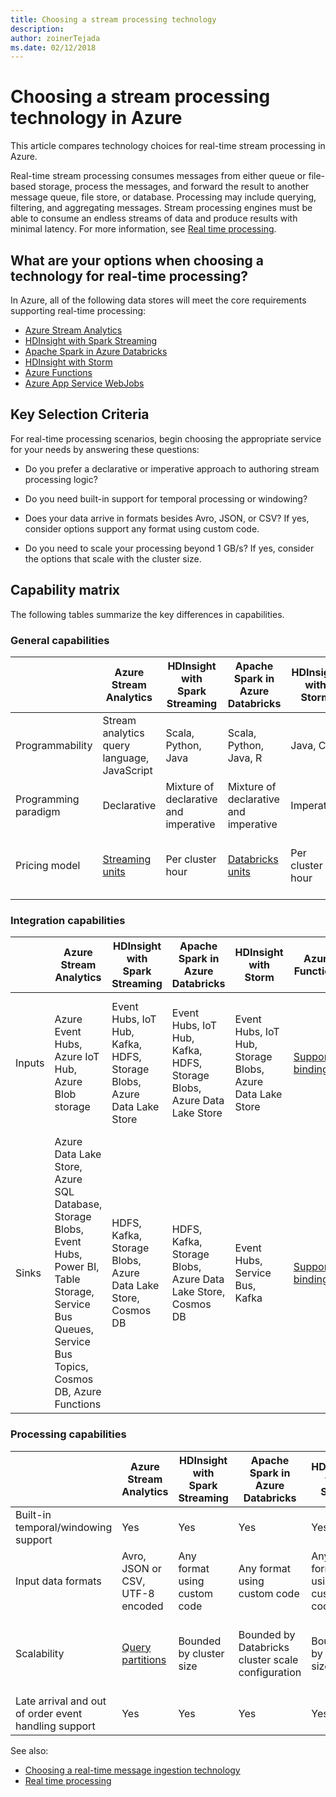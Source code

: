 ```yaml
---
title: Choosing a stream processing technology
description: 
author: zoinerTejada
ms.date: 02/12/2018
---
```


# Choosing a stream processing technology in Azure

This article compares technology choices for real-time stream processing in Azure.

Real-time stream processing consumes messages from either queue or file-based storage, process the messages, and forward the result to another message queue, file store, or database. Processing may include querying, filtering, and aggregating messages. Stream processing engines must be able to consume an endless streams of data and produce results with minimal latency. For more information, see [Real time processing](../big-data/real-time-processing.md).

## What are your options when choosing a technology for real-time processing?
In Azure, all of the following data stores will meet the core requirements supporting real-time processing:
- [Azure Stream Analytics](/azure/stream-analytics/)
- [HDInsight with Spark Streaming](/azure/hdinsight/spark/apache-spark-streaming-overview)
- [Apache Spark in Azure Databricks](/azure/azure-databricks/)
- [HDInsight with Storm](/azure/hdinsight/storm/apache-storm-overview)
- [Azure Functions](/azure/azure-functions/functions-overview)
- [Azure App Service WebJobs](/azure/app-service/web-sites-create-web-jobs)

## Key Selection Criteria

For real-time processing scenarios, begin choosing the appropriate service for your needs by answering these questions:

- Do you prefer a declarative or imperative approach to authoring stream processing logic?

- Do you need built-in support for temporal processing or windowing?

- Does your data arrive in formats besides Avro, JSON, or CSV? If yes, consider options support any format using custom code.

- Do you need to scale your processing beyond 1 GB/s? If yes, consider the options that scale with the cluster size. 

## Capability matrix

The following tables summarize the key differences in capabilities. 

### General capabilities

| | Azure Stream Analytics | HDInsight with Spark Streaming | Apache Spark in Azure Databricks | HDInsight with Storm | Azure Functions | Azure App Service WebJobs |
| --- | --- | --- | --- | --- | --- | --- | 
| Programmability | Stream analytics query language, JavaScript | Scala, Python, Java | Scala, Python, Java, R | Java, C# | C#, F#, Node.js | C#, Node.js, PHP, Java, Python |
| Programming paradigm | Declarative | Mixture of declarative and imperative | Mixture of declarative and imperative | Imperative | Imperative | Imperative |    
| Pricing model | [Streaming units](https://azure.microsoft.com/pricing/details/stream-analytics/) | Per cluster hour | [Databricks units](https://azure.microsoft.com/pricing/details/databricks/) | Per cluster hour | Per function execution and resource consumption | Per app service plan hour |  

### Integration capabilities

| | Azure Stream Analytics | HDInsight with Spark Streaming | Apache Spark in Azure Databricks | HDInsight with Storm | Azure Functions | Azure App Service WebJobs |
| --- | --- | --- | --- | --- | --- | --- | 
| Inputs | Azure Event Hubs, Azure IoT Hub, Azure Blob storage  | Event Hubs, IoT Hub, Kafka, HDFS, Storage Blobs, Azure Data Lake Store  | Event Hubs, IoT Hub, Kafka, HDFS, Storage Blobs, Azure Data Lake Store  | Event Hubs, IoT Hub, Storage Blobs, Azure Data Lake Store  | [Supported bindings](/azure/azure-functions/functions-triggers-bindings#supported-bindings) | Service Bus, Storage Queues, Storage Blobs, Event Hubs, WebHooks, Cosmos DB, Files |
| Sinks |  Azure Data Lake Store, Azure SQL Database, Storage Blobs, Event Hubs, Power BI, Table Storage, Service Bus Queues, Service Bus Topics, Cosmos DB, Azure Functions  | HDFS, Kafka, Storage Blobs, Azure Data Lake Store, Cosmos DB | HDFS, Kafka, Storage Blobs, Azure Data Lake Store, Cosmos DB | Event Hubs, Service Bus, Kafka | [Supported bindings](/azure/azure-functions/functions-triggers-bindings#supported-bindings) | Service Bus, Storage Queues, Storage Blobs, Event Hubs, WebHooks, Cosmos DB, Files | 

### Processing capabilities

| | Azure Stream Analytics | HDInsight with Spark Streaming | Apache Spark in Azure Databricks | HDInsight with Storm | Azure Functions | Azure App Service WebJobs |
| --- | --- | --- | --- | --- | --- | --- | 
| Built-in temporal/windowing support | Yes | Yes | Yes | Yes | No | No |
| Input data formats | Avro, JSON or CSV, UTF-8 encoded | Any format using custom code | Any format using custom code | Any format using custom code | Any format using custom code | Any format using custom code |
| Scalability | [Query partitions](/azure/stream-analytics/stream-analytics-parallelization) | Bounded by cluster size | Bounded by Databricks cluster scale configuration | Bounded by cluster size | Up to 200 function app instances processing in parallel | Bounded by app service plan capacity | 
| Late arrival and out of order event handling support | Yes | Yes | Yes | Yes | No | No |

See also:

- [Choosing a real-time message ingestion technology](./real-time-ingestion.md)
- [Real time processing](../big-data/real-time-processing.md)
